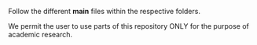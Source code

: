 Follow the different **main** files within the respective folders. 

We permit the user to use parts of this repository ONLY for the purpose of academic research.
